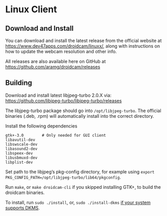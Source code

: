 Linux Client
========

## Download and Install

You can download and install the latest release from the official website at https://www.dev47apps.com/droidcam/linuxx/, along with instructions on how to update the webcam resolution and other info.

All releases are also available here on GitHub at https://github.com/aramg/droidcam/releases

## Building

Download and install latest libjpeg-turbo 2.0.X via:
https://github.com/libjpeg-turbo/libjpeg-turbo/releases

The libjpeg-turbo package should go into `/opt/libjpeg-turbo`.
The official binaries (.deb, .rpm) will automatically install into the correct directory.

Install the following dependencies
```
gtk+-3.0        # Only needed for GUI client
libavutil-dev
libswscale-dev
libasound2-dev
libspeex-dev
libusbmuxd-dev
libplist-dev
```

Set path to the libjpeg’s pkg-config directory, for example using `export PKG_CONFIG_PATH=/opt/libjpeg-turbo/lib64/pkgconfig`.

Run `make`, or `make droidcam-cli` if you skipped installing GTK+, to build the droidcam binaries.

To install, run `sudo ./install`, or, `sudo ./install-dkms` [if your system supports DKMS](./README-DKMS.md).
